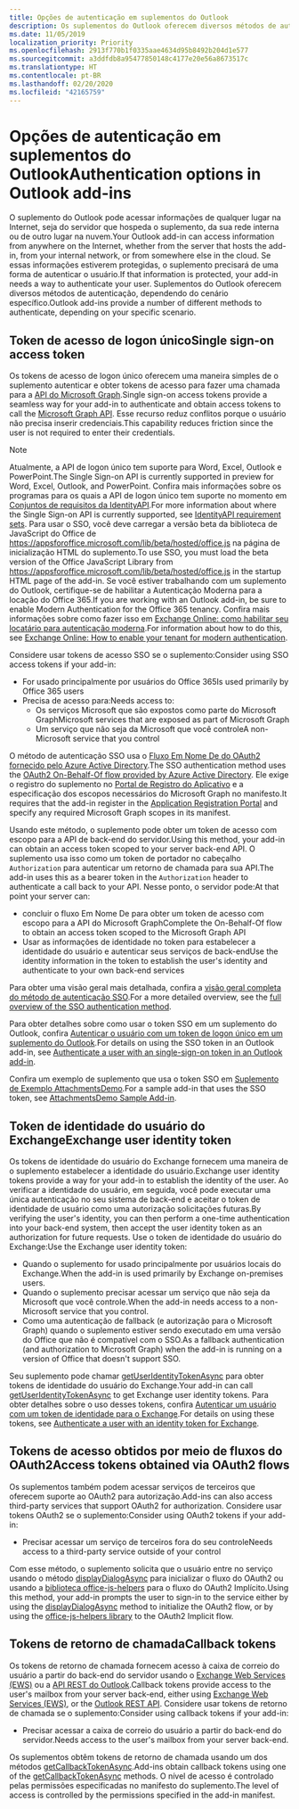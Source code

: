 ```yaml
---
title: Opções de autenticação em suplementos do Outlook
description: Os suplementos do Outlook oferecem diversos métodos de autenticação, dependendo do cenário específico.
ms.date: 11/05/2019
localization_priority: Priority
ms.openlocfilehash: 2913f770b1f0335aae4634d95b8492b204d1e577
ms.sourcegitcommit: a3ddfdb8a95477850148c4177e20e56a8673517c
ms.translationtype: HT
ms.contentlocale: pt-BR
ms.lasthandoff: 02/20/2020
ms.locfileid: "42165759"
---
```

# <a name="authentication-options-in-outlook-add-ins"></a><span data-ttu-id="984e5-103">Opções de autenticação em suplementos do Outlook</span><span class="sxs-lookup"><span data-stu-id="984e5-103">Authentication options in Outlook add-ins</span></span>

<span data-ttu-id="984e5-104">O suplemento do Outlook pode acessar informações de qualquer lugar na Internet, seja do servidor que hospeda o suplemento, da sua rede interna ou de outro lugar na nuvem.</span><span class="sxs-lookup"><span data-stu-id="984e5-104">Your Outlook add-in can access information from anywhere on the Internet, whether from the server that hosts the add-in, from your internal network, or from somewhere else in the cloud.</span></span> <span data-ttu-id="984e5-105">Se essas informações estiverem protegidas, o suplemento precisará de uma forma de autenticar o usuário.</span><span class="sxs-lookup"><span data-stu-id="984e5-105">If that information is protected, your add-in needs a way to authenticate your user.</span></span> <span data-ttu-id="984e5-106">Suplementos do Outlook oferecem diversos métodos de autenticação, dependendo do cenário específico.</span><span class="sxs-lookup"><span data-stu-id="984e5-106">Outlook add-ins provide a number of different methods to authenticate, depending on your specific scenario.</span></span>

## <a name="single-sign-on-access-token"></a><span data-ttu-id="984e5-107">Token de acesso de logon único</span><span class="sxs-lookup"><span data-stu-id="984e5-107">Single sign-on access token</span></span>

<span data-ttu-id="984e5-108">Os tokens de acesso de logon único oferecem uma maneira simples de o suplemento autenticar e obter tokens de acesso para fazer uma chamada para a [API do Microsoft Graph](/graph/overview).</span><span class="sxs-lookup"><span data-stu-id="984e5-108">Single sign-on access tokens provide a seamless way for your add-in to authenticate and obtain access tokens to call the [Microsoft Graph API](/graph/overview).</span></span> <span data-ttu-id="984e5-109">Esse recurso reduz conflitos porque o usuário não precisa inserir credenciais.</span><span class="sxs-lookup"><span data-stu-id="984e5-109">This capability reduces friction since the user is not required to enter their credentials.</span></span>

> [!NOTE]
> <span data-ttu-id="984e5-110">Atualmente, a API de logon único tem suporte para Word, Excel, Outlook e PowerPoint.</span><span class="sxs-lookup"><span data-stu-id="984e5-110">The Single Sign-on API is currently supported in preview for Word, Excel, Outlook, and PowerPoint.</span></span> <span data-ttu-id="984e5-111">Confira mais informações sobre os programas para os quais a API de logon único tem suporte no momento em [Conjuntos de requisitos da IdentityAPI](../reference/requirement-sets/identity-api-requirement-sets.md).</span><span class="sxs-lookup"><span data-stu-id="984e5-111">For more information about where the Single Sign-on API is currently supported, see [IdentityAPI requirement sets](../reference/requirement-sets/identity-api-requirement-sets.md).</span></span>
> <span data-ttu-id="984e5-112">Para usar o SSO, você deve carregar a versão beta da biblioteca de JavaScript do Office de https://appsforoffice.microsoft.com/lib/beta/hosted/office.js na página de inicialização HTML do suplemento.</span><span class="sxs-lookup"><span data-stu-id="984e5-112">To use SSO, you must load the beta version of the Office JavaScript Library from https://appsforoffice.microsoft.com/lib/beta/hosted/office.js in the startup HTML page of the add-in.</span></span>
> <span data-ttu-id="984e5-113">Se você estiver trabalhando com um suplemento do Outlook, certifique-se de habilitar a Autenticação Moderna para a locação do Office 365.</span><span class="sxs-lookup"><span data-stu-id="984e5-113">If you are working with an Outlook add-in, be sure to enable Modern Authentication for the Office 365 tenancy.</span></span> <span data-ttu-id="984e5-114">Confira mais informações sobre como fazer isso em [Exchange Online: como habilitar seu locatário para autenticação moderna](https://social.technet.microsoft.com/wiki/contents/articles/32711.exchange-online-how-to-enable-your-tenant-for-modern-authentication.aspx).</span><span class="sxs-lookup"><span data-stu-id="984e5-114">For information about how to do this, see [Exchange Online: How to enable your tenant for modern authentication](https://social.technet.microsoft.com/wiki/contents/articles/32711.exchange-online-how-to-enable-your-tenant-for-modern-authentication.aspx).</span></span>

<span data-ttu-id="984e5-115">Considere usar tokens de acesso SSO se o suplemento:</span><span class="sxs-lookup"><span data-stu-id="984e5-115">Consider using SSO access tokens if your add-in:</span></span>

- <span data-ttu-id="984e5-116">For usado principalmente por usuários do Office 365</span><span class="sxs-lookup"><span data-stu-id="984e5-116">Is used primarily by Office 365 users</span></span>
- <span data-ttu-id="984e5-117">Precisa de acesso para:</span><span class="sxs-lookup"><span data-stu-id="984e5-117">Needs access to:</span></span>
    - <span data-ttu-id="984e5-118">Os serviços Microsoft que são expostos como parte do Microsoft Graph</span><span class="sxs-lookup"><span data-stu-id="984e5-118">Microsoft services that are exposed as part of Microsoft Graph</span></span>
    - <span data-ttu-id="984e5-119">Um serviço que não seja da Microsoft que você controle</span><span class="sxs-lookup"><span data-stu-id="984e5-119">A non-Microsoft service that you control</span></span>

<span data-ttu-id="984e5-120">O método de autenticação SSO usa o [Fluxo Em Nome De do OAuth2 fornecido pelo Azure Active Directory](/azure/active-directory/develop/active-directory-v2-protocols-oauth-on-behalf-of).</span><span class="sxs-lookup"><span data-stu-id="984e5-120">The SSO authentication method uses the [OAuth2 On-Behalf-Of flow provided by Azure Active Directory](/azure/active-directory/develop/active-directory-v2-protocols-oauth-on-behalf-of).</span></span> <span data-ttu-id="984e5-121">Ele exige o registro do suplemento no [Portal de Registro do Aplicativo](https://apps.dev.microsoft.com/) e a especificação dos escopos necessários do Microsoft Graph no manifesto.</span><span class="sxs-lookup"><span data-stu-id="984e5-121">It requires that the add-in register in the [Application Registration Portal](https://apps.dev.microsoft.com/) and specify any required Microsoft Graph scopes in its manifest.</span></span>

<span data-ttu-id="984e5-122">Usando este método, o suplemento pode obter um token de acesso com escopo para a API de back-end do servidor.</span><span class="sxs-lookup"><span data-stu-id="984e5-122">Using this method, your add-in can obtain an access token scoped to your server back-end API.</span></span> <span data-ttu-id="984e5-123">O suplemento usa isso como um token de portador no cabeçalho `Authorization` para autenticar um retorno de chamada para sua API.</span><span class="sxs-lookup"><span data-stu-id="984e5-123">The add-in uses this as a bearer token in the `Authorization` header to authenticate a call back to your API.</span></span> <span data-ttu-id="984e5-124">Nesse ponto, o servidor pode:</span><span class="sxs-lookup"><span data-stu-id="984e5-124">At that point your server can:</span></span>

- <span data-ttu-id="984e5-125">concluir o fluxo Em Nome De para obter um token de acesso com escopo para a API do Microsoft Graph</span><span class="sxs-lookup"><span data-stu-id="984e5-125">Complete the On-Behalf-Of flow to obtain an access token scoped to the Microsoft Graph API</span></span>
- <span data-ttu-id="984e5-126">Usar as informações de identidade no token para estabelecer a identidade do usuário e autenticar seus serviços de back-end</span><span class="sxs-lookup"><span data-stu-id="984e5-126">Use the identity information in the token to establish the user's identity and authenticate to your own back-end services</span></span>

<span data-ttu-id="984e5-127">Para obter uma visão geral mais detalhada, confira a [visão geral completa do método de autenticação SSO](../develop/sso-in-office-add-ins.md).</span><span class="sxs-lookup"><span data-stu-id="984e5-127">For a more detailed overview, see the [full overview of the SSO authentication method](../develop/sso-in-office-add-ins.md).</span></span>

<span data-ttu-id="984e5-128">Para obter detalhes sobre como usar o token SSO em um suplemento do Outlook, confira [Autenticar o usuário com um token de logon único em um suplemento do Outlook](authenticate-a-user-with-an-sso-token.md).</span><span class="sxs-lookup"><span data-stu-id="984e5-128">For details on using the SSO token in an Outlook add-in, see [Authenticate a user with an single-sign-on token in an Outlook add-in](authenticate-a-user-with-an-sso-token.md).</span></span>

<span data-ttu-id="984e5-129">Confira um exemplo de suplemento que usa o token SSO em [Suplemento de Exemplo AttachmentsDemo](https://github.com/OfficeDev/outlook-add-in-attachments-demo).</span><span class="sxs-lookup"><span data-stu-id="984e5-129">For a sample add-in that uses the SSO token, see [AttachmentsDemo Sample Add-in](https://github.com/OfficeDev/outlook-add-in-attachments-demo).</span></span>

## <a name="exchange-user-identity-token"></a><span data-ttu-id="984e5-130">Token de identidade do usuário do Exchange</span><span class="sxs-lookup"><span data-stu-id="984e5-130">Exchange user identity token</span></span>

<span data-ttu-id="984e5-131">Os tokens de identidade do usuário do Exchange fornecem uma maneira de o suplemento estabelecer a identidade do usuário.</span><span class="sxs-lookup"><span data-stu-id="984e5-131">Exchange user identity tokens provide a way for your add-in to establish the identity of the user.</span></span> <span data-ttu-id="984e5-132">Ao verificar a identidade do usuário, em seguida, você pode executar uma única autenticação no seu sistema de back-end e aceitar o token de identidade de usuário como uma autorização solicitações futuras.</span><span class="sxs-lookup"><span data-stu-id="984e5-132">By verifying the user's identity, you can then perform a one-time authentication into your back-end system, then accept the user identity token as an authorization for future requests.</span></span> <span data-ttu-id="984e5-133">Use o token de identidade do usuário do Exchange:</span><span class="sxs-lookup"><span data-stu-id="984e5-133">Use the Exchange user identity token:</span></span>

- <span data-ttu-id="984e5-134">Quando o suplemento for usado principalmente por usuários locais do Exchange.</span><span class="sxs-lookup"><span data-stu-id="984e5-134">When the add-in is used primarily by Exchange on-premises users.</span></span>
- <span data-ttu-id="984e5-135">Quando o suplemento precisar acessar um serviço que não seja da Microsoft que você controle.</span><span class="sxs-lookup"><span data-stu-id="984e5-135">When the add-in needs access to a non-Microsoft service that you control.</span></span>
- <span data-ttu-id="984e5-136">Como uma autenticação de fallback (e autorização para o Microsoft Graph) quando o suplemento estiver sendo executado em uma versão do Office que não é compatível com o SSO.</span><span class="sxs-lookup"><span data-stu-id="984e5-136">As a fallback authentication (and authorization to Microsoft Graph) when the add-in is running on a version of Office that doesn't support SSO.</span></span>

<span data-ttu-id="984e5-137">Seu suplemento pode chamar [getUserIdentityTokenAsync](/javascript/api/outlook/office.mailbox#getuseridentitytokenasync-callback--usercontext-) para obter tokens de identidade do usuário do Exchange.</span><span class="sxs-lookup"><span data-stu-id="984e5-137">Your add-in can call [getUserIdentityTokenAsync](/javascript/api/outlook/office.mailbox#getuseridentitytokenasync-callback--usercontext-) to get Exchange user identity tokens.</span></span> <span data-ttu-id="984e5-138">Para obter detalhes sobre o uso desses tokens, confira [Autenticar um usuário com um token de identidade para o Exchange](authenticate-a-user-with-an-identity-token.md).</span><span class="sxs-lookup"><span data-stu-id="984e5-138">For details on using these tokens, see [Authenticate a user with an identity token for Exchange](authenticate-a-user-with-an-identity-token.md).</span></span>

## <a name="access-tokens-obtained-via-oauth2-flows"></a><span data-ttu-id="984e5-139">Tokens de acesso obtidos por meio de fluxos do OAuth2</span><span class="sxs-lookup"><span data-stu-id="984e5-139">Access tokens obtained via OAuth2 flows</span></span>

<span data-ttu-id="984e5-140">Os suplementos também podem acessar serviços de terceiros que oferecem suporte ao OAuth2 para autorização.</span><span class="sxs-lookup"><span data-stu-id="984e5-140">Add-ins can also access third-party services that support OAuth2 for authorization.</span></span> <span data-ttu-id="984e5-141">Considere usar tokens OAuth2 se o suplemento:</span><span class="sxs-lookup"><span data-stu-id="984e5-141">Consider using OAuth2 tokens if your add-in:</span></span>

- <span data-ttu-id="984e5-142">Precisar acessar um serviço de terceiros fora do seu controle</span><span class="sxs-lookup"><span data-stu-id="984e5-142">Needs access to a third-party service outside of your control</span></span>

<span data-ttu-id="984e5-143">Com esse método, o suplemento solicita que o usuário entre no serviço usando o método [displayDialogAsync](/javascript/api/office/office.ui#displaydialogasync-startaddress--options--callback-) para inicializar o fluxo do OAuth2 ou usando a [biblioteca office-js-helpers](https://github.com/OfficeDev/office-js-helpers) para o fluxo do OAuth2 Implícito.</span><span class="sxs-lookup"><span data-stu-id="984e5-143">Using this method, your add-in prompts the user to sign-in to the service either by using the [displayDialogAsync](/javascript/api/office/office.ui#displaydialogasync-startaddress--options--callback-) method to initialize the OAuth2 flow, or by using the [office-js-helpers library](https://github.com/OfficeDev/office-js-helpers) to the OAuth2 Implicit flow.</span></span>

## <a name="callback-tokens"></a><span data-ttu-id="984e5-144">Tokens de retorno de chamada</span><span class="sxs-lookup"><span data-stu-id="984e5-144">Callback tokens</span></span>

<span data-ttu-id="984e5-145">Os tokens de retorno de chamada fornecem acesso à caixa de correio do usuário a partir do back-end do servidor usando o [Exchange Web Services (EWS)](/exchange/client-developer/exchange-web-services/explore-the-ews-managed-api-ews-and-web-services-in-exchange) ou a [API REST do Outlook](/previous-versions/office/office-365-api/api/version-2.0/use-outlook-rest-api).</span><span class="sxs-lookup"><span data-stu-id="984e5-145">Callback tokens provide access to the user's mailbox from your server back-end, either using [Exchange Web Services (EWS)](/exchange/client-developer/exchange-web-services/explore-the-ews-managed-api-ews-and-web-services-in-exchange), or the [Outlook REST API](/previous-versions/office/office-365-api/api/version-2.0/use-outlook-rest-api).</span></span> <span data-ttu-id="984e5-146">Considere usar tokens de retorno de chamada se o suplemento:</span><span class="sxs-lookup"><span data-stu-id="984e5-146">Consider using callback tokens if your add-in:</span></span>

- <span data-ttu-id="984e5-147">Precisar acessar a caixa de correio do usuário a partir do back-end do servidor.</span><span class="sxs-lookup"><span data-stu-id="984e5-147">Needs access to the user's mailbox from your server back-end.</span></span>

<span data-ttu-id="984e5-148">Os suplementos obtêm tokens de retorno de chamada usando um dos métodos [getCallbackTokenAsync](../reference/objectmodel/preview-requirement-set/office.context.mailbox.md#methods).</span><span class="sxs-lookup"><span data-stu-id="984e5-148">Add-ins obtain callback tokens using one of the [getCallbackTokenAsync](../reference/objectmodel/preview-requirement-set/office.context.mailbox.md#methods) methods.</span></span> <span data-ttu-id="984e5-149">O nível de acesso é controlado pelas permissões especificadas no manifesto do suplemento.</span><span class="sxs-lookup"><span data-stu-id="984e5-149">The level of access is controlled by the permissions specified in the add-in manifest.</span></span>
